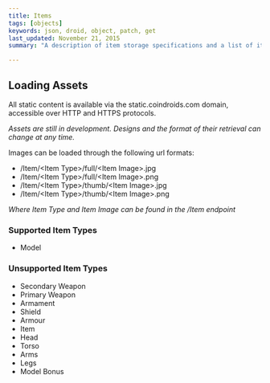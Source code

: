 ```yaml
---
title: Items
tags: [objects]
keywords: json, droid, object, patch, get
last_updated: November 21, 2015
summary: "A description of item storage specifications and a list of items available"

---
```

 
 
 
## Loading Assets

All static content is available via the static.coindroids.com domain, accessible over HTTP and HTTPS protocols.  

_Assets are still in development. Designs and the format of their retrieval can change at any time._

Images can be loaded through the following url formats:

* /Item/&lt;Item Type&gt;/full/&lt;Item Image&gt;.jpg
* /Item/&lt;Item Type&gt;/full/&lt;Item Image&gt;.png
* /Item/&lt;Item Type&gt;/thumb/&lt;Item Image&gt;.jpg
* /Item/&lt;Item Type&gt;/thumb/&lt;Item Image&gt;.png

_Where Item Type and Item Image can be found in the /Item endpoint_ 

### Supported Item Types

* Model

### Unsupported Item Types

* Secondary Weapon
* Primary Weapon
* Armament
* Shield
* Armour
* Item
* Head
* Torso
* Arms
* Legs
* Model Bonus



